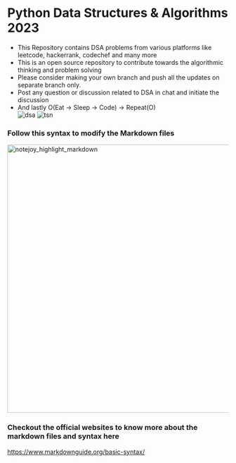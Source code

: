# Python Data Structures & Algorithms 2023
- This Repository contains DSA problems from various platforms like leetcode, hackerrank, codechef and many more
- This is an open source repository to contribute towards the algorithmic thinking and problem solving
- Please consider making your own branch and push all the updates on separate branch only.
- Post any question or discussion related to DSA in chat and initiate the discussion
- And lastly O(Eat -> Sleep -> Code) -> Repeat(O)  
![dsa](https://user-images.githubusercontent.com/54584388/221481720-339acd7f-eb17-41db-bff7-b0f91fbdece4.gif)
![tsn](https://user-images.githubusercontent.com/54584388/221481971-576a5a5f-2fd0-4a63-8872-7fd766346df2.gif)

### Follow this syntax to modify the Markdown files
<img width="609" alt="notejoy_highlight_markdown" src="https://user-images.githubusercontent.com/54584388/219150697-f57772e7-6802-49e1-8cad-bd57d8cef7b4.png">

### Checkout the official websites to know more about the markdown files and syntax here
https://www.markdownguide.org/basic-syntax/
